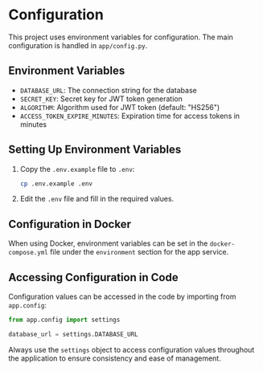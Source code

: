 # Configuration

This project uses environment variables for configuration. The main configuration is handled in `app/config.py`.

## Environment Variables

- `DATABASE_URL`: The connection string for the database
- `SECRET_KEY`: Secret key for JWT token generation
- `ALGORITHM`: Algorithm used for JWT token (default: "HS256")
- `ACCESS_TOKEN_EXPIRE_MINUTES`: Expiration time for access tokens in minutes

## Setting Up Environment Variables

1. Copy the `.env.example` file to `.env`:
   ```bash
   cp .env.example .env
   ```

2. Edit the `.env` file and fill in the required values.

## Configuration in Docker

When using Docker, environment variables can be set in the `docker-compose.yml` file under the `environment` section for the app service.

## Accessing Configuration in Code

Configuration values can be accessed in the code by importing from `app.config`:

```python
from app.config import settings

database_url = settings.DATABASE_URL
```

Always use the `settings` object to access configuration values throughout the application to ensure consistency and ease of management.